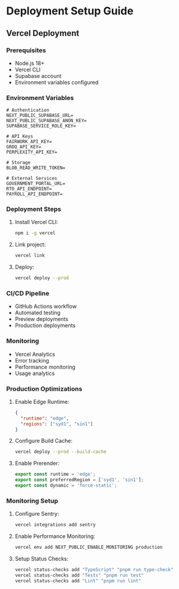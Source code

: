 # Deployment Setup Guide

## Vercel Deployment

### Prerequisites

- Node.js 18+
- Vercel CLI
- Supabase account
- Environment variables configured

### Environment Variables

```env
# Authentication
NEXT_PUBLIC_SUPABASE_URL=
NEXT_PUBLIC_SUPABASE_ANON_KEY=
SUPABASE_SERVICE_ROLE_KEY=

# API Keys
FAIRWORK_API_KEY=
GROQ_API_KEY=
PERPLEXITY_API_KEY=

# Storage
BLOB_READ_WRITE_TOKEN=

# External Services
GOVERNMENT_PORTAL_URL=
RTO_API_ENDPOINT=
PAYROLL_API_ENDPOINT=
```

### Deployment Steps

1. Install Vercel CLI:

   ```bash
   npm i -g vercel
   ```

2. Link project:

   ```bash
   vercel link
   ```

3. Deploy:

   ```bash
   vercel deploy --prod
   ```

### CI/CD Pipeline

- GitHub Actions workflow
- Automated testing
- Preview deployments
- Production deployments

### Monitoring

- Vercel Analytics
- Error tracking
- Performance monitoring
- Usage analytics

### Production Optimizations

1. Enable Edge Runtime:

   ```json
   {
     "runtime": "edge",
     "regions": ["syd1", "sin1"]
   }
   ```

2. Configure Build Cache:

   ```bash
   vercel deploy --prod --build-cache
   ```

3. Enable Prerender:

   ```typescript
   export const runtime = 'edge';
   export const preferredRegion = ['syd1', 'sin1'];
   export const dynamic = 'force-static';
   ```

### Monitoring Setup

1. Configure Sentry:

   ```bash
   vercel integrations add sentry
   ```

2. Enable Performance Monitoring:

   ```bash
   vercel env add NEXT_PUBLIC_ENABLE_MONITORING production
   ```

3. Setup Status Checks:

   ```bash
   vercel status-checks add "TypeScript" "pnpm run type-check"
   vercel status-checks add "Tests" "pnpm run test"
   vercel status-checks add "Lint" "pnpm run lint"
   ```
